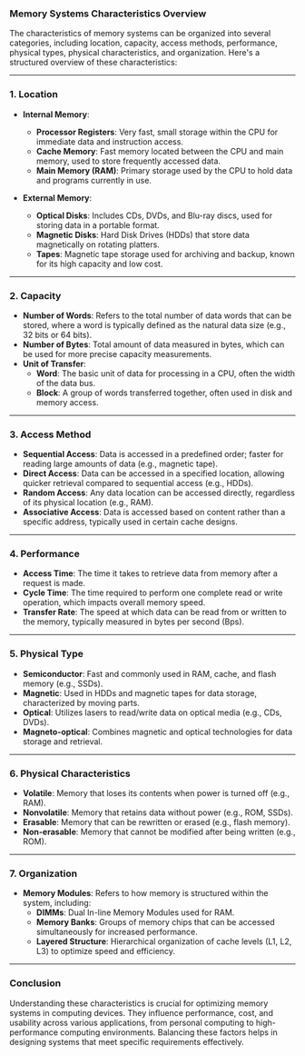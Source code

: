 ### **Memory Systems Characteristics Overview**

The characteristics of memory systems can be organized into several categories, including location, capacity, access methods, performance, physical types, physical characteristics, and organization. Here's a structured overview of these characteristics:

---

### **1. Location**
- **Internal Memory**:
  - **Processor Registers**: Very fast, small storage within the CPU for immediate data and instruction access.
  - **Cache Memory**: Fast memory located between the CPU and main memory, used to store frequently accessed data.
  - **Main Memory (RAM)**: Primary storage used by the CPU to hold data and programs currently in use.
  
- **External Memory**:
  - **Optical Disks**: Includes CDs, DVDs, and Blu-ray discs, used for storing data in a portable format.
  - **Magnetic Disks**: Hard Disk Drives (HDDs) that store data magnetically on rotating platters.
  - **Tapes**: Magnetic tape storage used for archiving and backup, known for its high capacity and low cost.

---

### **2. Capacity**
- **Number of Words**: Refers to the total number of data words that can be stored, where a word is typically defined as the natural data size (e.g., 32 bits or 64 bits).
- **Number of Bytes**: Total amount of data measured in bytes, which can be used for more precise capacity measurements.
- **Unit of Transfer**:
  - **Word**: The basic unit of data for processing in a CPU, often the width of the data bus.
  - **Block**: A group of words transferred together, often used in disk and memory access.

---

### **3. Access Method**
- **Sequential Access**: Data is accessed in a predefined order; faster for reading large amounts of data (e.g., magnetic tape).
- **Direct Access**: Data can be accessed in a specified location, allowing quicker retrieval compared to sequential access (e.g., HDDs).
- **Random Access**: Any data location can be accessed directly, regardless of its physical location (e.g., RAM).
- **Associative Access**: Data is accessed based on content rather than a specific address, typically used in certain cache designs.

---

### **4. Performance**
- **Access Time**: The time it takes to retrieve data from memory after a request is made.
- **Cycle Time**: The time required to perform one complete read or write operation, which impacts overall memory speed.
- **Transfer Rate**: The speed at which data can be read from or written to the memory, typically measured in bytes per second (Bps).

---

### **5. Physical Type**
- **Semiconductor**: Fast and commonly used in RAM, cache, and flash memory (e.g., SSDs).
- **Magnetic**: Used in HDDs and magnetic tapes for data storage, characterized by moving parts.
- **Optical**: Utilizes lasers to read/write data on optical media (e.g., CDs, DVDs).
- **Magneto-optical**: Combines magnetic and optical technologies for data storage and retrieval.

---

### **6. Physical Characteristics**
- **Volatile**: Memory that loses its contents when power is turned off (e.g., RAM).
- **Nonvolatile**: Memory that retains data without power (e.g., ROM, SSDs).
- **Erasable**: Memory that can be rewritten or erased (e.g., flash memory).
- **Non-erasable**: Memory that cannot be modified after being written (e.g., ROM).

---

### **7. Organization**
- **Memory Modules**: Refers to how memory is structured within the system, including:
  - **DIMMs**: Dual In-line Memory Modules used for RAM.
  - **Memory Banks**: Groups of memory chips that can be accessed simultaneously for increased performance.
  - **Layered Structure**: Hierarchical organization of cache levels (L1, L2, L3) to optimize speed and efficiency.

---

### **Conclusion**

Understanding these characteristics is crucial for optimizing memory systems in computing devices. They influence performance, cost, and usability across various applications, from personal computing to high-performance computing environments. Balancing these factors helps in designing systems that meet specific requirements effectively.
